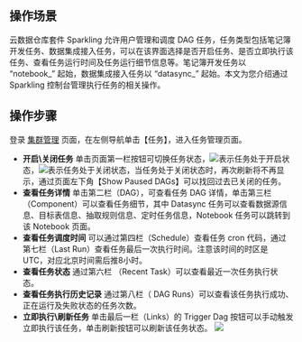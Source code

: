 ## 操作场景
云数据仓库套件 Sparkling 允许用户管理和调度 DAG 任务，任务类型包括笔记簿开发任务、数据集成接入任务，可以在该界面选择是否开启任务、是否立即执行该任务、查看任务运行时间及任务运行细节信息等。笔记簿开发任务以 “notebook_” 起始，数据集成接入任务以 “datasync_” 起始。本文为您介绍通过 Sparkling 控制台管理执行任务的相关操作。

## 操作步骤
登录 [集群管理](https://sparkling.cloud.tencent.com)  页面，在左侧导航单击【任务】，进入任务管理页面。

- **开启\关闭任务**
单击页面第一栏按钮可切换任务状态，<img src="https://main.qcloudimg.com/raw/d25cb38692eebd853f4b0e44db2d3c06.png"  style="margin:0;">表示任务处于开启状态，<img src="https://main.qcloudimg.com/raw/d35010f3ae26248e6e0be5c454db479b.png"  style="margin:0;">表示任务处于关闭状态，当任务处于关闭状态时，再次刷新将不再显示，通过页面左下角【Show Paused DAGs】可以找回过去已关闭的任务。
- **查看任务详情**
单击第二栏（DAG），可查看任务 DAG 详情，单击第三栏（Component）可以查看任务细节，其中 Datasync 任务可以查看数据源信息、目标表信息、抽取规则信息、定时任务信息，Notebook 任务可以跳转到该 Notebook 页面。
- **查看任务调度时间**
可以通过第四栏（Schedule）查看任务 cron 代码，通过第七栏（Last Run）查看任务最后一次执行时间。注意该时间的时区是 UTC，对应北京时间需后推8小时。
- **查看任务状态**
通过第六栏 （Recent Task）可以查看最近一次任务执行状态。
- **查看任务执行历史记录**
通过第八栏（ DAG Runs）可以查看该任务执行成功、正在运行及失败状态的任务次数。
- **立即执行\刷新任务**
单击最后一栏（Links）的 Trigger Dag 按钮可以手动触发立即执行该任务，单击刷新按钮可以刷新该任务状态。
![](https://main.qcloudimg.com/raw/9d09e148258aafd7a9ef3eb5762e77f0.png)

